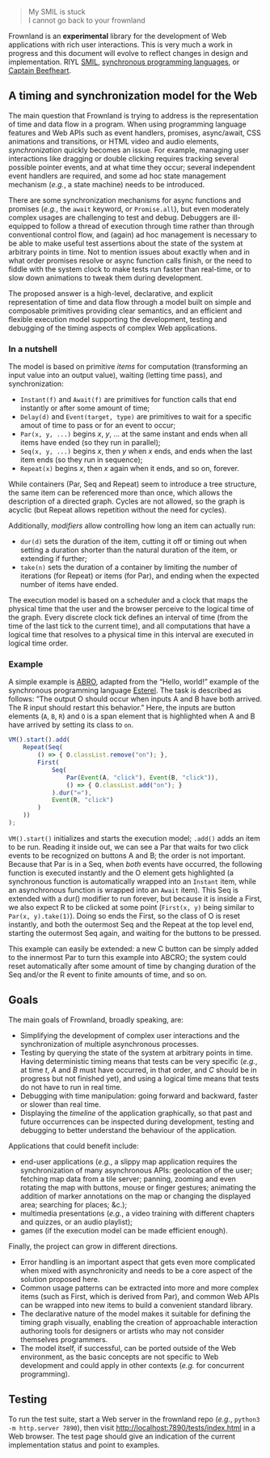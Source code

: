 > My SMIL is stuck  
> I cannot go back to your frownland

Frownland is an **experimental** library for the development of Web applications with rich user
interactions. This is very much a work in progress and this document will evolve to reflect changes in
design and implementation. RIYL [SMIL](https://www.w3.org/AudioVideo/), [synchronous programming
languages](https://en.wikipedia.org/wiki/Synchronous_programming_language), or [Captain
Beefheart](https://www.youtube.com/watch?v=-FhhB9teHqU).

## A timing and synchronization model for the Web

The main question that Frownland is trying to address is the representation of time and data flow in a
program. When using programming language features and Web APIs such as event handlers, promises,
async/await, CSS animations and transitions, or HTML video and audio elements, _synchronization_ quickly
becomes an issue. For example, managing user interactions like dragging or double clicking requires
tracking several possible pointer events, and at what time they occur; several independent event handlers
are required, and some ad hoc state management mechanism (_e.g._, a state machine) needs to be introduced.

There are some synchronization mechanisms for async functions and promises (_e.g._, the `await` keyword,
or `Promise.all`), but even moderately complex usages are challenging to test and debug. Debuggers are
ill-equipped to follow a thread of execution through time rather than through conventional control flow,
and (again) ad hoc management is necessary to be able to make useful test assertions about the state of
the system at arbitrary points in time. Not to mention issues about exactly when and in what order
promises resolve or async function calls finish, or the need to fiddle with the system clock to make tests
run faster than real-time, or to slow down animations to tweak them during development.

The proposed answer is a high-level, declarative, and explicit representation of time and data flow
through a model built on simple and composable primitives providing clear semantics, and an efficient and
flexible execution model supporting the development, testing and debugging of the timing aspects of
complex Web applications.

### In a nutshell

The model is based on primitive _items_ for computation (transforming an input value into an output value),
waiting (letting time pass), and synchronization:

* `Instant(f)` and `Await(f)` are primitives for function calls that end instantly or after some amount of
time;
* `Delay(d)` and `Event(target, type)` are primitives to wait for a specific amout of time to pass or for
an event to occur;
* `Par(x, y, ...)` begins _x_, _y_, ... at the same instant and ends when all items have ended (so they run
in parallel);
* `Seq(x, y, ...)` begins _x_, then _y_ when _x_ ends, and ends when the last item ends (so they run in
sequence);
* `Repeat(x)` begins _x_, then _x_ again when it ends, and so on, forever.

While containers (Par, Seq and Repeat) seem to introduce a tree structure, the same item can be referenced
more than once, which allows the description of a directed graph. Cycles are not allowed, so the graph is
acyclic (but Repeat allows repetition without the need for cycles).

Additionally, *modifiers* allow controlling how long an item can actually run:

* `dur(d)` sets the duration of the item, cutting it off or timing out when setting a duration shorter than
the natural duration of the item, or extending if further;
* `take(n)` sets the duration of a container by limiting the number of iterations (for Repeat) or items
(for Par), and ending when the expected number of items have ended.

The execution model is based on a scheduler and a clock that maps the physical time that the user and the
browser perceive to the logical time of the graph. Every discrete clock tick defines an interval of time
(from the time of the last tick to the current time), and all computations that have a logical time that
resolves to a physical time in this interval are executed in logical time order.

### Example

A simple example is [ABRO](http://www1.cs.columbia.edu/~sedwards/classes/2002/w4995-02/esterel.pdf),
adapted from the “Hello, world!” example of the synchronous programming language
[Esterel](https://en.wikipedia.org/wiki/Esterel). The task is described as follows: ”The output O should
occur when inputs A and B have both arrived. The R input should restart this behavior.” Here, the inputs
are button elements (`A`, `B`, `R`) and `O` is a span element that is highlighted when A and B have arrived
by setting its class to `on`.

```javascript
VM().start().add(
    Repeat(Seq(
        () => { O.classList.remove("on"); },
        First(
            Seq(
                Par(Event(A, "click"), Event(B, "click")),
                () => { O.classList.add("on"); }
            ).dur("∞"),
            Event(R, "click")
        )
    ))
);
```

`VM().start()` initializes and starts the execution model; `.add()` adds an item to be run. Reading it
inside out, we can see a Par that waits for two click events to be recognized on buttons A and B; the order
is not important. Because that Par is in a Seq, when _both_ events have occurred, the following function is
executed instantly and the O element gets highlighted (a synchronous function is automatically wrapped into
an `Instant` item, while an asynchronous function is wrapped into an `Await` item). This Seq is extended
with a dur() modifier to run forever, but because it is inside a First, we also expect R to be clicked at
some point (`First(x, y)` being similar to `Par(x, y).take(1)`). Doing so ends the First, so the class of
O is reset instantly, and both the outermost Seq and the Repeat at the top level end, starting the
outermost Seq again, and waiting for the buttons to be pressed.

This example can easily be extended: a new C button can be simply added to the innermost Par to turn this
example into ABCRO; the system could reset automatically after some amount of time by changing duration of
the Seq and/or the R event to finite amounts of time, and so on.

## Goals

The main goals of Frownland, broadly speaking, are:

* Simplifying the development of complex user interactions and the synchronization of multiple asynchronous
processes.
* Testing by querying the state of the system at arbitrary points in time. Having deterministic timing
means that tests can be very specific (_e.g._, at time _t_, _A_ and _B_ must have occurred, in that order,
 and _C_ should be in progress but not finished yet), and using a logical time means that tests do not have
 to run in real time.
* Debugging with time manipulation: going forward and backward, faster or slower than real time.
* Displaying the _timeline_ of the application graphically, so that past and future occurrences can be
inspected during development, testing and debugging to better understand the behaviour of the application.

Applications that could benefit include:

* end-user applications (_e.g._, a slippy map application requires the synchronization of many
asynchronous APIs: geolocation of the user; fetching map data from a tile server; panning, zooming and
even rotating the map with buttons, mouse or finger gestures; animating the addition of marker annotations
on the map or changing the displayed area; searching for places; &c.);
* multimedia presentations (_e.g._, a video training with different chapters and quizzes, or an audio
playlist);
* games (if the execution model can be made efficient enough).

Finally, the project can grow in different directions.

* Error handling is an important aspect that gets even more complicated when mixed with asynchronicity and
needs to be a core aspect of the solution proposed here.
* Common usage patterns can be extracted into more and more complex items (such as First, which is derived
from Par), and common Web APIs can be wrapped into new items to build a convenient standard library.
* The declarative nature of the model makes it suitable for defining the timing graph visually, enabling
the creation of approachable interaction authoring tools for designers or artists who may not consider
themselves programmers.
* The model itself, if successful, can be ported outside of the Web environment, as the basic concepts are
not specific to Web development and could apply in other contexts (_e.g._ for concurrent programming).

## Testing

To run the test suite, start a Web server in the frownland repo (_e.g._, `python3 -m http.server 7890`),
then visit [http://localhost:7890/tests/index.html](http://localhost:7890/tests/index.html) in a Web
browser. The test page should give an indication of the current implementation status and point to
examples.
